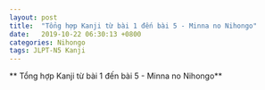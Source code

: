 ```yaml
---
layout: post
title:  "Tổng hợp Kanji từ bài 1 đến bài 5 - Minna no Nihongo"
date:   2019-10-22 06:30:13 +0800
categories: Nihongo
tags: JLPT-N5 Kanji
---
```

** Tổng hợp Kanji từ bài 1 đến bài 5 - Minna no Nihongo**
